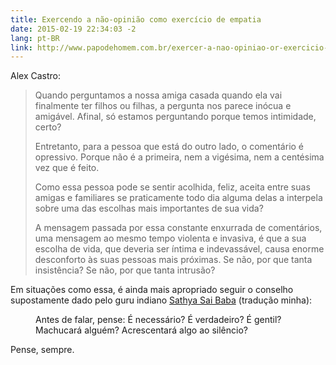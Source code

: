 ```yaml
---
title: Exercendo a não-opinião como exercício de empatia
date: 2015-02-19 22:34:03 -2
lang: pt-BR
link: http://www.papodehomem.com.br/exercer-a-nao-opiniao-or-exercicio-de-empatia-6
---
```


Alex Castro:

> Quando perguntamos a nossa amiga casada quando ela vai finalmente ter filhos ou filhas, a pergunta nos parece inócua e amigável. Afinal, só estamos perguntando porque temos intimidade, certo?
>
> Entretanto, para a pessoa que está do outro lado, o comentário é opressivo. Porque não é a primeira, nem a vigésima, nem a centésima vez que é feito.
>
> Como essa pessoa pode se sentir acolhida, feliz, aceita entre suas amigas e familiares se praticamente todo dia alguma delas a interpela sobre uma das escolhas mais importantes de sua vida?
>
> A mensagem passada por essa constante enxurrada de comentários, uma mensagem ao mesmo tempo violenta e invasiva, é que a sua escolha de vida, que deveria ser íntima e indevassável, causa enorme desconforto às suas pessoas mais próximas. Se não, por que tanta insistência? Se não, por que tanta intrusão?

Em situações como essa, é ainda mais apropriado seguir o conselho supostamente dado pelo guru indiano [Sathya Sai Baba](http://pt.wikipedia.org/wiki/Sathya_Sai_Baba) (tradução minha):

<figure class="pullquote">
  <p>Antes de falar, pense: É necessário? É verdadeiro? É gentil? Machucará alguém? Acrescentará algo ao silêncio?</p>
</figure>

Pense, sempre.
